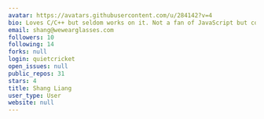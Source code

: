 ```yaml
---
avatar: https://avatars.githubusercontent.com/u/284142?v=4
bio: Loves C/C++ but seldom works on it. Not a fan of JavaScript but codes it everyday.
email: shang@wewearglasses.com
followers: 10
following: 14
forks: null
login: quietcricket
open_issues: null
public_repos: 31
stars: 4
title: Shang Liang
user_type: User
website: null
---
```

